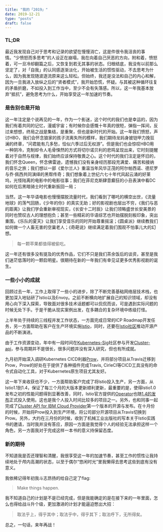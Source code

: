 ```yaml
---
title: "我的「2019」"
date: 2019-12-21
type: "posts"
draft: false
---
```


### TL;DR

最近我发现自己对于思考和记录的欲望在慢慢消亡，这是件很令我沮丧的事情。“少愤怒而多思考”的人设正在崩塌，我在向着自己厌恶的方向，附和着，愤怒着，可一旦冷却翻篇之后，又恢复到若无其事的状态。归根结底，我没有以前那么坚定了，对「自我」的认同感逐渐淡化，开始被生活的惯性驱动，不去思考为什么，因为我发现随波逐流原来这么轻松。但始终，我还是没法和自己的内心和解，因为一旦我进入放纵之后的“贤者模式”，我开始恐慌，怀疑。与其被这种循环往复的矛盾折磨，不如投入到工作当中，至少不会有失落感。所以，这一年我基本放弃“抵抗”，避免思考为什么，开始享受这一年加速的节奏。

### 是告别也是开始

这一年注定是个说再见的一年，作为一个影迷，这个时代的我们也是幸运的，因为我们有着共同的记忆，漫威宇宙；有时候你会感慨十年真的很短，弹指一挥间，反过来想想，终局之战是集结，是重聚，但也是新时代的开始。这一年我们愤怒，声讨HBO，我们会怀念狼家的孩子流离失所的模样，我们期待龙妈身披铠甲力挽狂澜的终章，“问君能有几多愁，恰似六季过后无权游”。但是我们也会惊叹HBO用一种阴冷，克制却令人毛骨悚然的方式将切尔诺贝利的悲鸣呈现出来，它时刻提醒着对于自然与规律，我们始终应该保持敬畏之心。这个时代的我们注定是怀旧的，我们怀念Queen，怀念佛雷迪，遗憾我们没有亲身经历那段充满爱、痛苦和接纳的音乐之旅；我们想以一部《爱尔兰人》重温当年风华正茂的阿尔帕西诺、德尼罗与乔·佩西共同演绎的黑帮传奇；我们想象着上世纪六七十年代风起云涌的好莱坞，光怪陆离的电影中的电影往事；我们在菲尼克斯肆意癫狂的小丑表演中看DC如何在后黑暗骑士时代重新扳回一局；

当然，这一年华语电影也慢慢摆脱流量时代，我们看到了哪吒的横空出世，《流量地球》的荡气回肠，《少年的你》的真实无助；好的影视剧也层出不穷，《我们与恶的距离》让我们学会重新审视现实，《长安十二时辰》让我们领略盛世长安美景的同时也赞叹古人的理想抱负；甚至一些精彩的华语综艺也开始摆脱刻板印象，突出重围，《乐队的夏天》让我们享受音乐的同时开始尊重摇滚；《圆桌派》继续教我们如何做一个人畜无害的空巢老人；《奇葩说》继续满足着我们围观不怕事儿大的幻想。

> 每一颗苹果都值得被偷吃。

这一年还有很多没有提及的优秀作品，它们不只是我们茶余饭后的谈资，甚至是我们迷茫低落时的一颗启明星。很期待在新的一年我们有幸见证更多优秀影视剧的诞生。

### 一些小小的成就

回顾过去一年，工作上取得了一些小的进步，除了不断完善基础网络层技术栈，也更加深入地钻研了Istio以及Envoy。之前不断横向地扩展自己的知识领域，却没有用心向下深入探索，导致面对很多技术话题都可以侃侃而谈，可是遇到实际问题的时候无处下手。于是干脆从现实案例出发，在多耦合的复杂环境中练级打怪。

上半年处于持续的三线程并发工作状态，一方面完成日常的ICP Roadmap开发任务，另一方面帮助在客户在生产环境实施[Istio](https://github.com/istio/istio)，同时，还要在[Istio社区](https://github.com/istio)推动开源产品的不断演进。

由于工作资源变动，年中有一段时间在[Kubernetes-Sig](https://github.com/kubernetes-sigs)社区参与开发[Cluster-api](https://github.com/kubernetes-sigs/cluster-api)，参与周期并不是很长，很多问题并没有深入研究，但也有所成就。

九月初开始深入调研Kubernetes CICD利器[Prow](https://github.com/kubernetes/test-infra/tree/master/prow)，并将部分项目从Travis迁移到Prow，Prow的好处在于提供了各种插件完成Travis, CirleCI等CICD工具没有的命令式自动化工具，对于Kubernetes原生项目尤其友好。

这一年下来收获也不少，一方面帮助客户完成了将Istio投入生产，另一方面，从Istio1.1到1.4，保证了每三个月的大版本更新顺利更新，最重要的是，使得Istio1.0发布之初的性能问题得到显著改善，同时，Istio官方提供的[Operator](https://github.com/istio/operator)也随[1.4的发布](https://istio.io/news/releases/1.4.x/announcing-1.4/change-notes/)正式投入使用。这也是我个人投入时间比较多的项目之一。另外，也和同事一起完成了[Cluster API for IBM Cloud Provider](https://github.com/kubernetes-sigs/cluster-api-provider-ibmcloud)第一个版本的开源与发布。在十月份的时候，开始将Prow投入到生产环境，将公司部分开源项目从Travis切换到Prow。另外，大约在三月份的时候，收到了机械工业出版社的写本关于Istio实践书的邀请，当时我并没有答应，原因一方面是我觉得个人的经验无法承担这样一个角色，另一方面我对于完成这样一本书的意义持保留态度。

### 新的期待

不知道我是否还理智和清醒，我很享受这一年的加速节奏，甚至工作的惯性让我持续地处于颅内高潮的状态，以至于偶尔“悠闲时光”里我懒得去思考这些到底有没有意义。

我依稀记得年初我斗志昂扬的给自己定了flag: 

> Make things happen.

我不知道自己的计划是不是已经完成，但是我能确定的是在接下来的一年里面，怎么也得给战斗升个级，更加激进的计划才能逼迫憋出大招：

> 取法乎上，得乎其中；取法乎中，得乎其下；取法呼下，无所得矣。

总之，一句话，来年再战！

